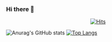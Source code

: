 ### Hi there 👋

<div align=center>
  
  [![Hits](https://hits.seeyoufarm.com/api/count/incr/badge.svg?url=https%3A%2F%2Fgithub.com%2FJun0zo&count_bg=%236EBE31&title_bg=%23555555&icon=fossa.svg&icon_color=%23E7E7E7&title=hits&edge_flat=false)](https://hits.seeyoufarm.com)

</div>

  ![Anurag's GitHub stats](https://github-readme-stats.vercel.app/api?username=Jun0zo&hide=contribs,prs&theme=radical)
  [![Top Langs](https://github-readme-stats.vercel.app/api/top-langs/?username=anuraghazra&layout=compact&theme=radical)](https://github.com/anuraghazra/github-readme-stats)




<!--
**Jun0zo/Jun0zo** is a ✨ _special_ ✨ repository because its `README.md` (this file) appears on your GitHub profile.


Here are some ideas to get you started:

- 🔭 I’m currently working on ...
- 🌱 I’m currently learning ...
- 👯 I’m looking to collaborate on ...
- 🤔 I’m looking for help with ...
- 💬 Ask me about ...
- 📫 How to reach me: ...
- 😄 Pronouns: ...
- ⚡ Fun fact: ...
-->
